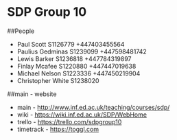 # SDP Group 10


##People

* Paul    Scott    S1126779 +447403455564
* Paulius Gedminas S1239099 +447598481742
* Lewis   Barker   S1236818 +447784319897
* Finlay  Mcafee   S1220880 +447447019638
* Michael    Nelson  S1223336 +447450219904
* Christopher White   S1238020 

##main - website

* main   - http://www.inf.ed.ac.uk/teaching/courses/sdp/
* wiki   - https://wiki.inf.ed.ac.uk/SDP/WebHome
* trello - https://trello.com/sdpgroup10
* timetrack - https://toggl.com
